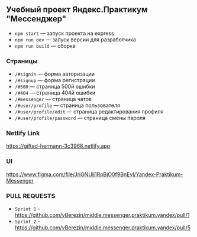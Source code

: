 ## Учебный проект Яндекс.Практикум "Мессенджер"

- `npm start` — запуск проекта на express
- `npm run dev` — запуск версии для разработчика
- `npm run build` — сборка

### Страницы
- `/#signin` — форма авторизации
- `/#signup` — форма регистрации
- `/#500` — страница 500й ошибки
- `/#404` — страница 404й ошибки
- `/#messenger` — страница чатов
- `/#user/profile` — страница пользователя
- `/#user/profile/edit` — страница редактирования профиля
- `/#user/profile/password` — страница смены пароля

### Netlify Link
https://gifted-hermann-3c3968.netlify.app

### UI
https://www.figma.com/file/JriGNUlj1RpBjO0f9BnEvl/Yandex-Praktikum-Messenger

### PULL REQUESTS
- `Sprint 1` - https://github.com/vBerezin/middle.messenger.praktikum.yandex/pull/1
- `Sprint 2` - https://github.com/vBerezin/middle.messenger.praktikum.yandex/pull/5
